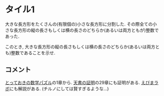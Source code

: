 #  タイル1

大きな長方形をたくさんの(有限個の)小さな長方形に分割した.
その際全ての小さな長方形の縦の長さもしくは横の長さのどちらか(あるいは両方ともが)整数であった. 

このとき, 大きな長方形の縦の長さもしくは横の長さのどちらか(あるいは両方とも)整数であることを示せ. 


## コメント

[とっておきの数学パズル](https://www.amazon.co.jp/とっておきの数学パズル-ピーター-ウィンクラー/dp/4535786399)の1章から. 
[天書の証明](https://www.amazon.co.jp/天書の証明-原書6版-蟹江-幸博/dp/4621306960)の29章にも証明がある. [えびまラボ](https://www.youtube.com/watch?v=T5oqEUDcfjY)にも解説がある. (チルノにしては賢すぎるような...)